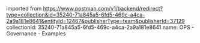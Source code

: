 imported from https://www.postman.com/v1/backend/redirect?type=collection&id=35240-71a845a5-6fd5-469c-a4ca-2a9a181e8641&entityId=12467&publisherType=team&publisherId=37129
collectionId: 35240-71a845a5-6fd5-469c-a4ca-2a9a181e8641
name: OPS - Governance - Examples